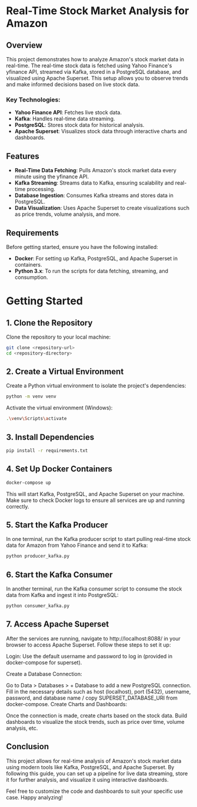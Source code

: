 # Real-Time Stock Market Analysis for Amazon

## Overview

This project demonstrates how to analyze Amazon's stock market data in real-time. The real-time stock data is fetched using Yahoo Finance's yfinance API, streamed via Kafka, stored in a PostgreSQL database, and visualized using Apache Superset. This setup allows you to observe trends and make informed decisions based on live stock data.

### Key Technologies:
- **Yahoo Finance API**: Fetches live stock data.
- **Kafka**: Handles real-time data streaming.
- **PostgreSQL**: Stores stock data for historical analysis.
- **Apache Superset**: Visualizes stock data through interactive charts and dashboards.

## Features

- **Real-Time Data Fetching**: Pulls Amazon's stock market data every minute using the yfinance API.
- **Kafka Streaming**: Streams data to Kafka, ensuring scalability and real-time processing.
- **Database Ingestion**: Consumes Kafka streams and stores data in PostgreSQL.
- **Data Visualization**: Uses Apache Superset to create visualizations such as price trends, volume analysis, and more.

## Requirements

Before getting started, ensure you have the following installed:

- **Docker**: For setting up Kafka, PostgreSQL, and Apache Superset in containers.
- **Python 3.x**: To run the scripts for data fetching, streaming, and consumption.


# Getting Started

## 1. Clone the Repository
Clone the repository to your local machine:

```bash
git clone <repository-url>
cd <repository-directory>
```

## 2. Create a Virtual Environment
Create a Python virtual environment to isolate the project's dependencies:
```bash
python -m venv venv
```
Activate the virtual environment (Windows):
```bash
.\venv\Scripts\activate
```

## 3. Install Dependencies
```bash
pip install -r requirements.txt
```

## 4. Set Up Docker Containers
```bash
docker-compose up
```
This will start Kafka, PostgreSQL, and Apache Superset on your machine. Make sure to check Docker logs to ensure all services are up and running correctly.

## 5. Start the Kafka Producer
In one terminal, run the Kafka producer script to start pulling real-time stock data for Amazon from Yahoo Finance and send it to Kafka:
```bash
python producer_kafka.py
```
## 6. Start the Kafka Consumer
In another terminal, run the Kafka consumer script to consume the stock data from Kafka and ingest it into PostgreSQL:
```bash
python consumer_kafka.py
```
## 7. Access Apache Superset
After the services are running, navigate to http://localhost:8088/ in your browser to access Apache Superset. Follow these steps to set it up:

Login: Use the default username and password to log in (provided in docker-compose for superset).

Create a Database Connection:

Go to Data > Databases > + Database to add a new PostgreSQL connection.
Fill in the necessary details such as host (localhost), port (5432), username, password, and database name / copy SUPERSET_DATABASE_URI from docker-compose.
Create Charts and Dashboards:

Once the connection is made, create charts based on the stock data.
Build dashboards to visualize the stock trends, such as price over time, volume analysis, etc.


## Conclusion
This project allows for real-time analysis of Amazon's stock market data using modern tools like Kafka, PostgreSQL, and Apache Superset. By following this guide, you can set up a pipeline for live data streaming, store it for further analysis, and visualize it using interactive dashboards.

Feel free to customize the code and dashboards to suit your specific use case. Happy analyzing!